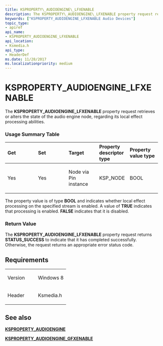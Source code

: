 ```yaml
---
title: KSPROPERTY\_AUDIOENGINE\_LFXENABLE
description: The KSPROPERTY\_AUDIOENGINE\_LFXENABLE property request retrieves or alters the state of the audio engine node, regarding its local effect processing abilities.
keywords: ["KSPROPERTY_AUDIOENGINE_LFXENABLE Audio Devices"]
topic_type:
- apiref
api_name:
- KSPROPERTY_AUDIOENGINE_LFXENABLE
api_location:
- Ksmedia.h
api_type:
- HeaderDef
ms.date: 11/28/2017
ms.localizationpriority: medium
---
```


# KSPROPERTY\_AUDIOENGINE\_LFXENABLE


The **KSPROPERTY\_AUDIOENGINE\_LFXENABLE** property request retrieves or alters the state of the audio engine node, regarding its local effect processing abilities.

### <span id="Usage_Summary_Table"></span><span id="usage_summary_table"></span><span id="USAGE_SUMMARY_TABLE"></span>Usage Summary Table

<table>
<colgroup>
<col width="20%" />
<col width="20%" />
<col width="20%" />
<col width="20%" />
<col width="20%" />
</colgroup>
<thead>
<tr class="header">
<th align="left">Get</th>
<th align="left">Set</th>
<th align="left">Target</th>
<th align="left">Property descriptor type</th>
<th align="left">Property value type</th>
</tr>
</thead>
<tbody>
<tr class="odd">
<td align="left"><p>Yes</p></td>
<td align="left"><p>Yes</p></td>
<td align="left"><p>Node via Pin instance</p></td>
<td align="left"><p>KSP_NODE</p></td>
<td align="left"><p>BOOL</p></td>
</tr>
</tbody>
</table>

 

The property value is of type **BOOL** and indicates whether local effect processing on the specified stream is enabled. A value of **TRUE** indicates that processing is enabled. **FALSE** indicates that it is disabled.

### <span id="Return_Value"></span><span id="return_value"></span><span id="RETURN_VALUE"></span>Return Value

The **KSPROPERTY\_AUDIOENGINE\_LFXENABLE** property request returns **STATUS\_SUCCESS** to indicate that it has completed successfully. Otherwise, the request returns an appropriate error status code.

## Requirements

<table>
<colgroup>
<col width="50%" />
<col width="50%" />
</colgroup>
<tbody>
<tr class="odd">
<td align="left"><p>Version</p></td>
<td align="left"><p>Windows 8</p></td>
</tr>
<tr class="even">
<td align="left"><p>Header</p></td>
<td align="left">Ksmedia.h</td>
</tr>
</tbody>
</table>

## <span id="see_also"></span>See also


[**KSPROPERTY\_AUDIOENGINE**](ksproperty-audioengine.md)

[**KSPROPERTY\_AUDIOENGINE\_GFXENABLE**](ksproperty-audioengine-gfx-enable.md)

 

 







